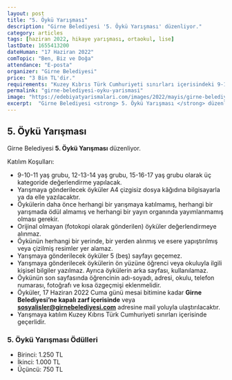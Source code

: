 ```yaml
---
layout: post
title: "5. Öykü Yarışması"
description: "Girne Belediyesi '5. Öykü Yarışması' düzenliyor."
category: articles
tags: [haziran 2022, hikaye yarışması, ortaokul, lise]
lastDate: 1655413200
dateHuman: "17 Haziran 2022"
comTopic: "Ben, Biz ve Doğa"
attendance: "E-posta"
organizer: "Girne Belediyesi"
price: "3 Bin TL'dir."
requirements: "Kuzey Kıbrıs Türk Cumhuriyeti sınırları içerisindeki 9-17 yaş grubu katılabilir."
permalink: "girne-belediyesi-oyku-yarismasi"
image: "https://edebiyatyarismalari.com/images/2022/mayis/girne-belediyesi-oyku-yarismasi.jpg"
excerpt:  "Girne Belediyesi <strong> 5. Öykü Yarışması </strong> düzenliyor."
---
```


## 5. Öykü Yarışması
Girne Belediyesi **5. Öykü Yarışması** düzenliyor.

Katılım Koşulları:
- 9-10-11 yaş grubu, 12-13-14 yaş grubu, 15-16-17 yaş grubu olarak üç kategoride değerlendirme yapılacak. 
- Yarışmaya gönderilecek öyküler A4 çizgisiz dosya kâğıdına bilgisayarla ya da elle yazılacaktır.
- Öykülerin daha önce herhangi bir yarışmaya katılmamış, herhangi bir yarışmada ödül almamış ve herhangi bir yayın organında yayımlanmamış olması gerekir.
- Orijinal olmayan (fotokopi olarak gönderilen) öyküler değerlendirmeye alınmaz.
- Öykünün herhangi bir yerinde, bir yerden alınmış ve esere yapıştırılmış veya çizilmiş resimler yer alamaz.
- Yarışmaya gönderilecek öyküler 5 (beş) sayfayı geçemez.
- Yarışmaya gönderilecek öykülerin ön yüzüne öğrenci veya okuluyla ilgili kişisel bilgiler yazılmaz. Ayrıca öykülerin arka sayfası, kullanılamaz.
- Öykünün son sayfasında öğrencinin adı-soyadı, adresi, okulu, telefon numarası, fotoğrafı ve kısa özgeçmişi eklenmelidir.
- Öyküler, 17 Haziran 2022 Cuma günü mesai bitimine kadar **Girne Belediyesi’ne kapalı zarf içerisinde** veya **sosyalisler@girnebelediyesi.com** adresine mail yoluyla ulaştırılacaktır.
- Yarışmaya katılım Kuzey Kıbrıs Türk Cumhuriyeti sınırları içerisinde geçerlidir.


### 5. Öykü Yarışması Ödülleri
- Birinci: 1.250 TL 
- İkinci: 1.000 TL
- Üçüncü: 750 TL